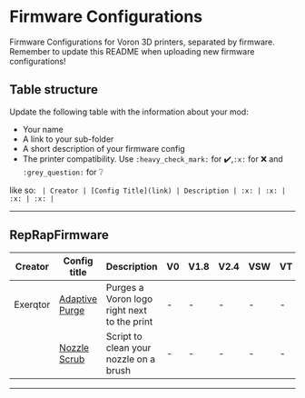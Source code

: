 # Firmware Configurations

Firmware Configurations for Voron 3D printers, separated by firmware.
Remember to update this README when uploading new firmware configurations!

## Table structure

Update the following table with the information about your mod:
- Your name
- A link to your sub-folder
- A short description of your firmware config
- The printer compatibility. Use `:heavy_check_mark:` for :heavy_check_mark:,`:x:` for :x: and `:grey_question:` for :grey_question:

like so:
`
| Creator | [Config Title](link) | Description | :x: | :x: | :x: | :x: |`

---
## RepRapFirmware

| Creator | Config title | Description | V0 | V1.8 | V2.4 | VSW | VT |
| --- | --- | --- | --- | --- | --- | --- | --- |
| Exerqtor | [Adaptive Purge](./adaptive_purge/) | Purges a Voron logo right next to the print | - | - | - | - | - |
|  | [Nozzle Scrub](./nozzle_scrub/) | Script to clean your nozzle on a brush| - | - | - | - | - |
---
